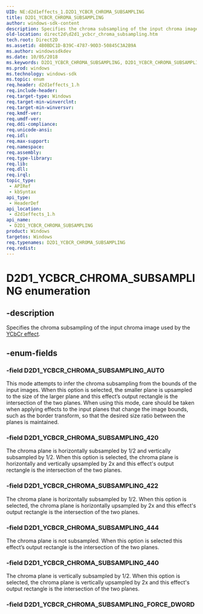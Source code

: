 ```yaml
---
UID: NE:d2d1effects_1.D2D1_YCBCR_CHROMA_SUBSAMPLING
title: D2D1_YCBCR_CHROMA_SUBSAMPLING
author: windows-sdk-content
description: Specifies the chroma subsampling of the input chroma image used by the YCbCr effect.
old-location: direct2d\d2d1_ycbcr_chroma_subsampling.htm
tech.root: Direct2D
ms.assetid: 4B0BDC1D-B39C-4787-90D3-50845C3A2B9A
ms.author: windowssdkdev
ms.date: 10/05/2018
ms.keywords: D2D1_YCBCR_CHROMA_SUBSAMPLING, D2D1_YCBCR_CHROMA_SUBSAMPLING enumeration [Direct2D], D2D1_YCBCR_CHROMA_SUBSAMPLING_420, D2D1_YCBCR_CHROMA_SUBSAMPLING_422, D2D1_YCBCR_CHROMA_SUBSAMPLING_440, D2D1_YCBCR_CHROMA_SUBSAMPLING_444, D2D1_YCBCR_CHROMA_SUBSAMPLING_AUTO, d2d1effects_1/D2D1_YCBCR_CHROMA_SUBSAMPLING, d2d1effects_1/D2D1_YCBCR_CHROMA_SUBSAMPLING_420, d2d1effects_1/D2D1_YCBCR_CHROMA_SUBSAMPLING_422, d2d1effects_1/D2D1_YCBCR_CHROMA_SUBSAMPLING_440, d2d1effects_1/D2D1_YCBCR_CHROMA_SUBSAMPLING_444, d2d1effects_1/D2D1_YCBCR_CHROMA_SUBSAMPLING_AUTO, direct2d.d2d1_ycbcr_chroma_subsampling
ms.prod: windows
ms.technology: windows-sdk
ms.topic: enum
req.header: d2d1effects_1.h
req.include-header: 
req.target-type: Windows
req.target-min-winverclnt: 
req.target-min-winversvr: 
req.kmdf-ver: 
req.umdf-ver: 
req.ddi-compliance: 
req.unicode-ansi: 
req.idl: 
req.max-support: 
req.namespace: 
req.assembly: 
req.type-library: 
req.lib: 
req.dll: 
req.irql: 
topic_type:
 - APIRef
 - kbSyntax
api_type:
 - HeaderDef
api_location:
 - d2d1effects_1.h
api_name:
 - D2D1_YCBCR_CHROMA_SUBSAMPLING
product: Windows
targetos: Windows
req.typenames: D2D1_YCBCR_CHROMA_SUBSAMPLING
req.redist: 
---
```


# D2D1_YCBCR_CHROMA_SUBSAMPLING enumeration


## -description


Specifies the chroma subsampling of the input chroma image used by the <a href="https://msdn.microsoft.com/en-us/library/Dn280624(v=VS.85).aspx">YCbCr effect</a>.
        


## -enum-fields




### -field D2D1_YCBCR_CHROMA_SUBSAMPLING_AUTO

This mode attempts to infer the chroma subsampling from the bounds of the input images. When this option is selected, 
          the smaller plane is upsampled to the size of the larger plane and this effect’s output rectangle is the intersection of the two planes. 
          When using this mode, care should be taken when applying effects to the input planes that change the image bounds, such as the border transform, 
          so that the desired size ratio between the planes is maintained.


### -field D2D1_YCBCR_CHROMA_SUBSAMPLING_420

The chroma plane is horizontally subsampled by 1/2 and vertically subsampled by 1/2. 
          When this option is selected, the chroma plane is horizontally and vertically upsampled by 2x and this effect's output rectangle is the intersection of the two planes.


### -field D2D1_YCBCR_CHROMA_SUBSAMPLING_422

The chroma plane is horizontally subsampled by 1/2. When this option is selected, 
          the chroma plane is horizontally upsampled by 2x and this effect's output rectangle is the intersection of the two planes.


### -field D2D1_YCBCR_CHROMA_SUBSAMPLING_444

The chroma plane is not subsampled. When this option is selected this effect’s output rectangle is the intersection of the two planes.


### -field D2D1_YCBCR_CHROMA_SUBSAMPLING_440

The chroma plane is vertically subsampled by 1/2. When this option is selected, the chroma plane is vertically upsampled by 2x and this effect's 
          output rectangle is the intersection of the two planes.


### -field D2D1_YCBCR_CHROMA_SUBSAMPLING_FORCE_DWORD



